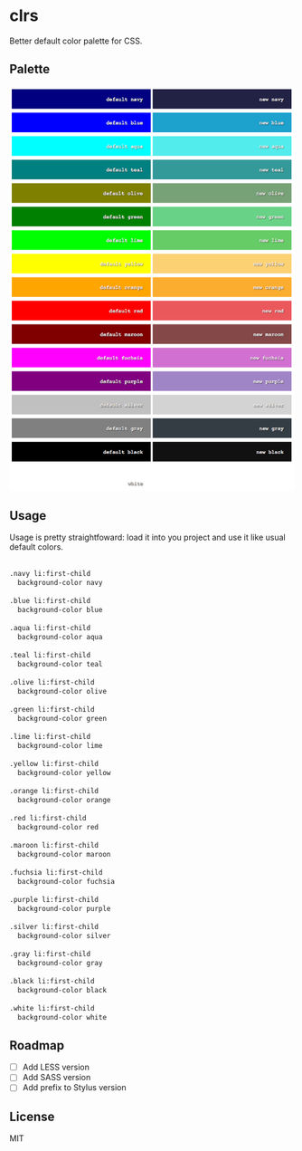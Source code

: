 clrs
====

Better default color palette for CSS.

Palette
-------

![](clrs.png)

Usage
-----

Usage is pretty straightfoward: load it into you project and use it like usual default colors.

```stylus

.navy li:first-child
  background-color navy

.blue li:first-child
  background-color blue

.aqua li:first-child
  background-color aqua

.teal li:first-child
  background-color teal

.olive li:first-child
  background-color olive

.green li:first-child
  background-color green

.lime li:first-child
  background-color lime

.yellow li:first-child
  background-color yellow

.orange li:first-child
  background-color orange

.red li:first-child
  background-color red

.maroon li:first-child
  background-color maroon

.fuchsia li:first-child
  background-color fuchsia

.purple li:first-child
  background-color purple

.silver li:first-child
  background-color silver

.gray li:first-child
  background-color gray

.black li:first-child
  background-color black

.white li:first-child
  background-color white

```
Roadmap
------

- [ ] Add LESS version
- [ ] Add SASS version
- [ ] Add prefix to Stylus version

License
-------

MIT
